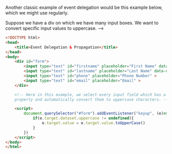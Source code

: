 Another classic example of event delegation would be 
this example below, which we might use regularly. 

Suppose we have a div on which we have many input boxes. 
We want to convert specific input values to uppercase. -->

```html
<!DOCTYPE html>
<head>
    <title>Event Delegation & Propagation</title>
</head>
<body>
    <div id="form">
        <input type="text" id="firstname" placeholder="First Name" data-uppercase>
        <input type="text" id="lastname" placeholder="Last Name" data-uppercase>
        <input type="text" id="phone" placeholder="Phone Number" >
        <input type="text" id="email" placeholder="Email" >
    </div>

    <!-- Here in this example, we select every input field which has a data-uppercase
    property and automatically convert them to uppercase characters. -->

    <script>
        document.querySelector("#form").addEventListener("keyup", (e)=> {
            if(e.target.dataset.uppercase != undefined){
                e.target.value = e.target.value.toUpperCase()
            }
        })
    </script>
</body>
</html>
```